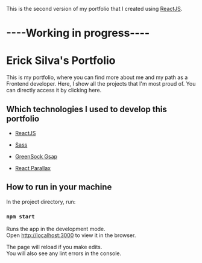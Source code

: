 This is the second version of my portfolio that I created using [ReactJS](https://reactjs.org/).

# ----Working in progress----

# Erick Silva's Portfolio

This is my portfolio, where you can find more about me and my path as a Frontend developer. Here, I show all the projects that I'm most proud of. You can directly access it by clicking here.
## Which technologies I used to develop this portfolio

 * [ReactJS](https://reactjs.org/)

 * [Sass](https://sass-lang.com/)

 * [GreenSock Gsap](https://greensock.com/gsap/)

 * [React Parallax](https://www.npmjs.com/package/react-parallax)

## How to run in your machine

In the project directory, run:

### `npm start`

Runs the app in the development mode.<br />
Open [http://localhost:3000](http://localhost:3000) to view it in the browser.

The page will reload if you make edits.<br />
You will also see any lint errors in the console.
